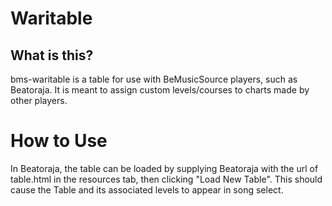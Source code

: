 # Waritable

## What is this?
bms-waritable is a table for use with BeMusicSource players, such as Beatoraja. It is meant to assign custom levels/courses to charts made by other players.

# How to Use
In Beatoraja, the table can be loaded by supplying Beatoraja with the url of table.html in the resources tab, then clicking "Load New Table". This should cause the Table and its associated levels to appear in song select.
